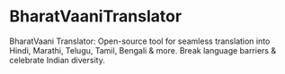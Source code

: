 # BharatVaaniTranslator
BharatVaani Translator: Open-source tool for seamless translation into Hindi, Marathi, Telugu, Tamil, Bengali &amp; more. Break language barriers &amp; celebrate Indian diversity.
